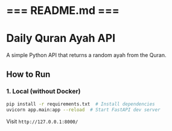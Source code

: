 # === README.md ===
# Daily Quran Ayah API
A simple Python API that returns a random ayah from the Quran.

## How to Run

### 1. Local (without Docker)
```bash
pip install -r requirements.txt  # Install dependencies
uvicorn app.main:app --reload  # Start FastAPI dev server
```
Visit `http://127.0.0.1:8000/`